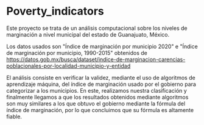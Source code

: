 # Poverty_indicators
Este proyecto se trata de un análisis computacional sobre los niveles de marginación a nivel municipal del estado de Guanajuato, México.

Los datos usados son "Índice de marginación por municipio 2020" e "Índice de marginación por municipio, 1990-2015" obtenidos de
https://datos.gob.mx/busca/dataset/indice-de-marginacion-carencias-poblacionales-por-localidad-municipio-y-entidad

El análisis consiste en verificar la validez, mediante el uso de algoritmos de aprendizaje máquina, del índice de marginación usado por el gobierno para categorizar a los municipios. En este, realizamos nuestra clasificación y finalmente llegamos a que los resultados obtenidos mediante algoritmos son muy similares a los que obtuvo el gobierno mediante la fórmula del índice de marginación, por lo que concluimos que su fórmula es altamente fiable.
